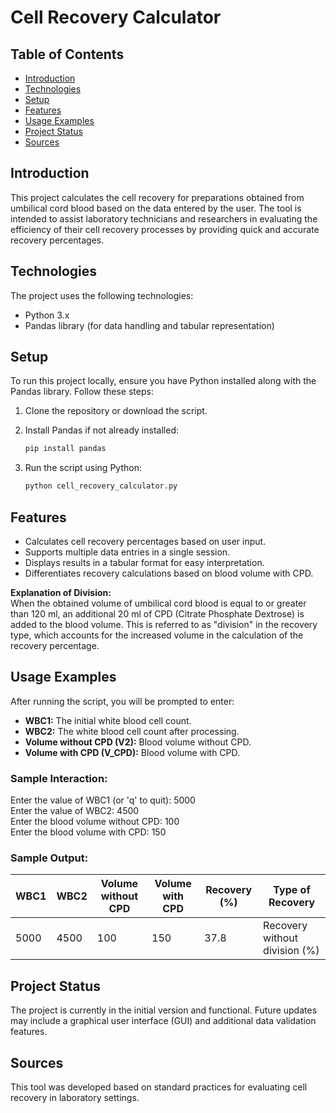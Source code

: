 # Cell Recovery Calculator

## Table of Contents
- [Introduction](#introduction)
- [Technologies](#technologies)
- [Setup](#setup)
- [Features](#features)
- [Usage Examples](#usage-examples)
- [Project Status](#project-status)
- [Sources](#sources)

## Introduction
This project calculates the cell recovery for preparations obtained from umbilical cord blood based on the data entered by the user. The tool is intended to assist laboratory technicians and researchers in evaluating the efficiency of their cell recovery processes by providing quick and accurate recovery percentages.

## Technologies
The project uses the following technologies:
- Python 3.x
- Pandas library (for data handling and tabular representation)

## Setup
To run this project locally, ensure you have Python installed along with the Pandas library. Follow these steps:

1. Clone the repository or download the script.
2. Install Pandas if not already installed:

    ```bash
    pip install pandas
    ```

3. Run the script using Python:

    ```bash
    python cell_recovery_calculator.py
    ```

## Features
- Calculates cell recovery percentages based on user input.
- Supports multiple data entries in a single session.
- Displays results in a tabular format for easy interpretation.
- Differentiates recovery calculations based on blood volume with CPD.


**Explanation of Division:**<br>
When the obtained volume of umbilical cord blood is equal to or greater than 120 ml, an additional 20 ml of CPD (Citrate Phosphate Dextrose) is added to the blood volume.
This is referred to as "division" in the recovery type, which accounts for the increased volume in the calculation of the recovery percentage.

## Usage Examples
After running the script, you will be prompted to enter:
- **WBC1:** The initial white blood cell count.
- **WBC2:** The white blood cell count after processing.
- **Volume without CPD (V2):** Blood volume without CPD.
- **Volume with CPD (V_CPD):** Blood volume with CPD.

### Sample Interaction:
Enter the value of WBC1 (or 'q' to quit): 5000 <br>
Enter the value of WBC2: 4500 <br>
Enter the blood volume without CPD: 100 <br>
Enter the blood volume with CPD: 150

### Sample Output:

| WBC1  |  WBC2  | Volume without CPD | Volume with CPD | Recovery (%) | Type of Recovery               |
|-------|--------|--------------------|-----------------|--------------|--------------------------------|
| 5000  | 4500   | 100                | 150             | 37.8         | Recovery without division (%)  |


## Project Status
The project is currently in the initial version and functional. Future updates may include a graphical user interface (GUI) and additional data validation features.

## Sources
This tool was developed based on standard practices for evaluating cell recovery in laboratory settings.


